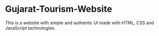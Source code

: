 # Gujarat-Tourism-Website
This is a website with simple and authentic UI made with HTML, CSS and JavaScript tachnologies.

